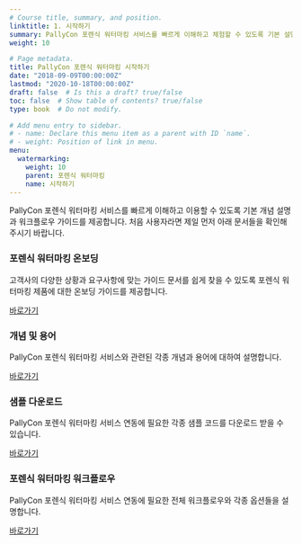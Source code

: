 ```yaml
---
# Course title, summary, and position.
linktitle: 1. 시작하기
summary: PallyCon 포렌식 워터마킹 서비스를 빠르게 이해하고 체험할 수 있도록 기본 설명과 가이드를 제공합니다.
weight: 10

# Page metadata.
title: PallyCon 포렌식 워터마킹 시작하기
date: "2018-09-09T00:00:00Z"
lastmod: "2020-10-18T00:00:00Z"
draft: false  # Is this a draft? true/false
toc: false  # Show table of contents? true/false
type: book  # Do not modify.

# Add menu entry to sidebar.
# - name: Declare this menu item as a parent with ID `name`.
# - weight: Position of link in menu.
menu:
  watermarking:
    weight: 10
    parent: 포렌식 워터마킹
    name: 시작하기
---
```


PallyCon 포렌식 워터마킹 서비스를 빠르게 이해하고 이용할 수 있도록 기본 개념 설명과 워크플로우 가이드를 제공합니다. 처음 사용자라면 제일 먼저 아래 문서들을 확인해 주시기 바랍니다.

<div class="row">
  <div class="col-sm-6">
    <div class="card">
      <div class="card-body">
        <h3 class="card-title">포렌식 워터마킹 온보딩</h3>
        <p class="card-text">고객사의 다양한 상황과 요구사항에 맞는 가이드 문서를 쉽게 찾을 수 있도록 포렌식 워터마킹 제품에 대한 온보딩 가이드를 제공합니다.</p>
        <a href="./fwm-onboarding/" class="btn btn-primary">바로가기</a>
      </div>
    </div>
  </div>
  <div class="col-sm-6">
    <div class="card">
      <div class="card-body">
        <h3 class="card-title">개념 및 용어</h3>
        <p class="card-text">PallyCon 포렌식 워터마킹 서비스와 관련된 각종 개념과 용어에 대하여 설명합니다.</p>
        <a href="./fwm-concepts/" class="btn btn-primary">바로가기</a>
      </div>
    </div>
  </div>
  <div class="col-sm-6">
    <div class="card">
      <div class="card-body">
        <h3 class="card-title">샘플 다운로드</h3>
        <p class="card-text">PallyCon 포렌식 워터마킹 서비스 연동에 필요한 각종 샘플 코드를 다운로드 받을 수 있습니다.</p>
        <a href="./fwm-downloads/" class="btn btn-primary">바로가기</a>
      </div>
    </div>
  </div>
  <div class="col-sm-6">
    <div class="card">
      <div class="card-body">
        <h3 class="card-title">포렌식 워터마킹 워크플로우</h3>
        <p class="card-text">PallyCon 포렌식 워터마킹 서비스 연동에 필요한 전체 워크플로우와 각종 옵션들을 설명합니다.</p>
        <a href="./fwm-workflow/" class="btn btn-primary">바로가기</a>
      </div>
    </div>
  </div>
</div>
